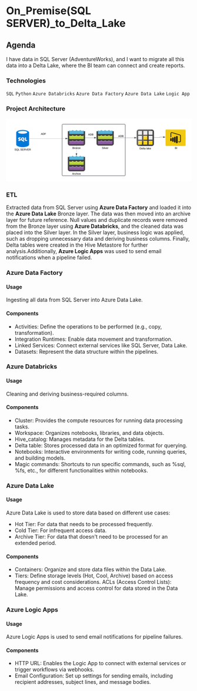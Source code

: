 # On_Premise(SQL SERVER)_to_Delta_Lake

## Agenda
I have data in SQL Server (AdventureWorks), and I want to migrate all this data into a Delta Lake, where the BI team can connect and create reports.

### Technologies 
`SQL`
`Python`
`Azure Databricks`
`Azure Data Factory`
`Azure Data Lake`
`Logic App`

### Project Architecture
![Project Architecture](SQL_to_Delta_Lake_ARC.png)

### ETL
Extracted data from SQL Server using **Azure Data Factory** and loaded it into the **Azure Data Lake** Bronze layer. The data was then moved into an archive layer for future reference. Null values and duplicate records were removed from the Bronze layer using **Azure Databricks**, and the cleaned data was placed into the Silver layer. In the Silver layer, business logic was applied, such as dropping unnecessary data and deriving business columns. Finally, Delta tables were created in the Hive Metastore for further analysis.Additionally, **Azure Logic Apps** was used to send email notifications when a pipeline failed.

### Azure Data Factory
#### Usage
Ingesting all data from SQL Server into Azure Data Lake.

#### Components
- Activities: Define the operations to be performed (e.g., copy, transformation).
- Integration Runtimes: Enable data movement and transformation.
- Linked Services: Connect external services like SQL Server, Data Lake.
- Datasets: Represent the data structure within the pipelines.
### Azure Databricks
#### Usage
Cleaning and deriving business-required columns.

#### Components
- Cluster: Provides the compute resources for running data processing tasks.
- Workspace: Organizes notebooks, libraries, and data objects.
- Hive_catalog: Manages metadata for the Delta tables.
- Delta table: Stores processed data in an optimized format for querying.
- Notebooks: Interactive environments for writing code, running queries, and building models.
- Magic commands: Shortcuts to run specific commands, such as %sql, %fs, etc., for different functionalities within notebooks.
### Azure Data Lake
#### Usage
Azure Data Lake is used to store data based on different use cases:
- Hot Tier: For data that needs to be processed frequently.
- Cold Tier: For infrequent access data.
- Archive Tier: For data that doesn't need to be processed for an extended period.
#### Components
- Containers: Organize and store data files within the Data Lake.
- Tiers: Define storage levels (Hot, Cool, Archive) based on access frequency and cost considerations.
ACLs (Access Control Lists): Manage permissions and access control for data stored in the Data Lake.
### Azure Logic Apps
#### Usage
Azure Logic Apps is used to send email notifications for pipeline failures.

#### Components
- HTTP URL: Enables the Logic App to connect with external services or trigger workflows via webhooks.
- Email Configuration: Set up settings for sending emails, including recipient addresses, subject lines, and message bodies.







